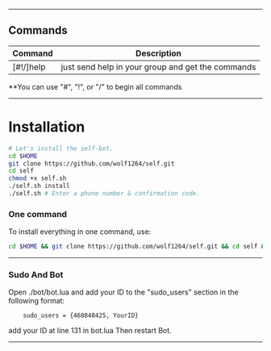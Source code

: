 * * *

## Commands

| Command | Description |
|--------|------------|
| [#!/]help | just send help in your group and get the commands |

**You can use "#", "!", or "/" to begin all commands

* * *

# Installation

```sh
# Let's install the self-bot.
cd $HOME
git clone https://github.com/wolf1264/self.git
cd self
chmod +x self.sh
./self.sh install
./self.sh # Enter a phone number & confirmation code.
```
### One command
To install everything in one command, use:
```sh
cd $HOME && git clone https://github.com/wolf1264/self.git && cd self && chmod +x self.sh && ./self.sh install && ./self.sh
```

* * *

### Sudo And Bot

Open ./bot/bot.lua and add your ID to the "sudo_users" section in the following format:
```
    sudo_users = {460848425, YourID}
```
add your ID at line 131 in bot.lua
Then restart Bot.

* * *